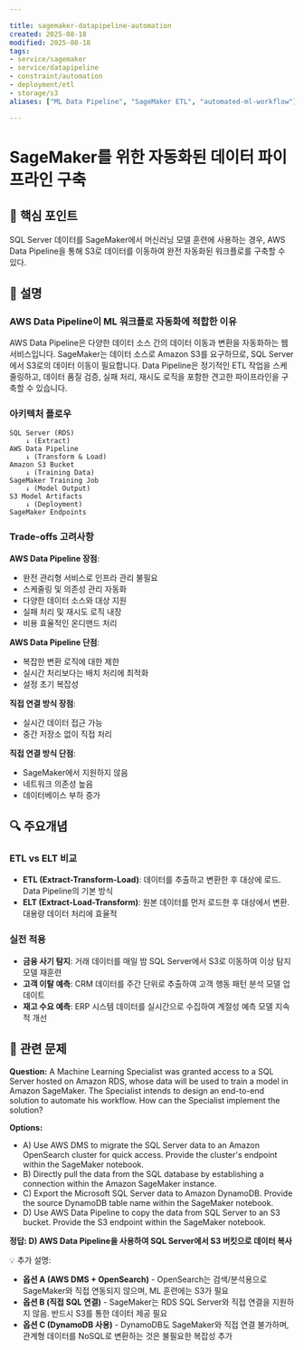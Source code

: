 ```yaml
---

title: sagemaker-datapipeline-automation
created: 2025-08-18
modified: 2025-08-18
tags:
- service/sagemaker
- service/datapipeline
- constraint/automation
- deployment/etl
- storage/s3
aliases: ["ML Data Pipeline", "SageMaker ETL", "automated-ml-workflow"]

---
```


# SageMaker를 위한 자동화된 데이터 파이프라인 구축

## 🎯 핵심 포인트

SQL Server 데이터를 SageMaker에서 머신러닝 모델 훈련에 사용하는 경우, AWS Data Pipeline을 통해 S3로 데이터를 이동하여 완전 자동화된 워크플로를 구축할 수 있다.

## 📝 설명

### AWS Data Pipeline이 ML 워크플로 자동화에 적합한 이유

AWS Data Pipeline은 다양한 데이터 소스 간의 데이터 이동과 변환을 자동화하는 웹 서비스입니다. SageMaker는 데이터 소스로 Amazon S3를 요구하므로, SQL Server에서 S3로의 데이터 이동이 필요합니다. Data Pipeline은 정기적인 ETL 작업을 스케줄링하고, 데이터 품질 검증, 실패 처리, 재시도 로직을 포함한 견고한 파이프라인을 구축할 수 있습니다.

### 아키텍처 플로우

```
SQL Server (RDS) 
    ↓ (Extract)
AWS Data Pipeline
    ↓ (Transform & Load)
Amazon S3 Bucket
    ↓ (Training Data)
SageMaker Training Job
    ↓ (Model Output)
S3 Model Artifacts
    ↓ (Deployment)
SageMaker Endpoints
```

### Trade-offs 고려사항

**AWS Data Pipeline 장점**:
- 완전 관리형 서비스로 인프라 관리 불필요
- 스케줄링 및 의존성 관리 자동화
- 다양한 데이터 소스와 대상 지원
- 실패 처리 및 재시도 로직 내장
- 비용 효율적인 온디맨드 처리

**AWS Data Pipeline 단점**:
- 복잡한 변환 로직에 대한 제한
- 실시간 처리보다는 배치 처리에 최적화
- 설정 초기 복잡성

**직접 연결 방식 장점**:
- 실시간 데이터 접근 가능
- 중간 저장소 없이 직접 처리

**직접 연결 방식 단점**:
- SageMaker에서 지원하지 않음
- 네트워크 의존성 높음
- 데이터베이스 부하 증가

## 🔍 주요개념

### ETL vs ELT 비교

- **ETL (Extract-Transform-Load)**: 데이터를 추출하고 변환한 후 대상에 로드. Data Pipeline의 기본 방식
- **ELT (Extract-Load-Transform)**: 원본 데이터를 먼저 로드한 후 대상에서 변환. 대용량 데이터 처리에 효율적

### 실전 적용

- **금융 사기 탐지**: 거래 데이터를 매일 밤 SQL Server에서 S3로 이동하여 이상 탐지 모델 재훈련
- **고객 이탈 예측**: CRM 데이터를 주간 단위로 추출하여 고객 행동 패턴 분석 모델 업데이트  
- **재고 수요 예측**: ERP 시스템 데이터를 실시간으로 수집하여 계절성 예측 모델 지속적 개선

## 📝 관련 문제

**Question:** A Machine Learning Specialist was granted access to a SQL Server hosted on Amazon RDS, whose data will be used to train a model in Amazon SageMaker. The Specialist intends to design an end-to-end solution to automate his workflow. How can the Specialist implement the solution?

**Options:**

- A) Use AWS DMS to migrate the SQL Server data to an Amazon OpenSearch cluster for quick access. Provide the cluster's endpoint within the SageMaker notebook.
- B) Directly pull the data from the SQL database by establishing a connection within the Amazon SageMaker instance.
- C) Export the Microsoft SQL Server data to Amazon DynamoDB. Provide the source DynamoDB table name within the SageMaker notebook.
- D) Use AWS Data Pipeline to copy the data from SQL Server to an S3 bucket. Provide the S3 endpoint within the SageMaker notebook.

**정답: D) AWS Data Pipeline을 사용하여 SQL Server에서 S3 버킷으로 데이터 복사**

💡 추가 설명:

- **옵션 A (AWS DMS + OpenSearch)** - OpenSearch는 검색/분석용으로 SageMaker와 직접 연동되지 않으며, ML 훈련에는 S3가 필요
- **옵션 B (직접 SQL 연결)** - SageMaker는 RDS SQL Server와 직접 연결을 지원하지 않음. 반드시 S3를 통한 데이터 제공 필요
- **옵션 C (DynamoDB 사용)** - DynamoDB도 SageMaker와 직접 연결 불가하며, 관계형 데이터를 NoSQL로 변환하는 것은 불필요한 복잡성 추가